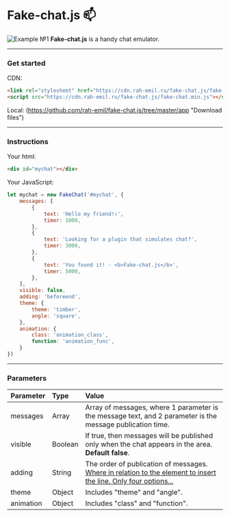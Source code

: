 # Fake-chat.js 📫
![Example №1](https://rah-emil.ru/img/fake-chat.js2.jpg "Example №1")
**Fake-chat.js** is a handy chat emulator.

------------
### Get started
CDN:
```html
<link rel="stylesheet" href="https://cdn.rah-emil.ru/fake-chat.js/fake-chat.min.css">
<script src="https://cdn.rah-emil.ru/fake-chat.js/fake-chat.min.js"></script>
```

Local:
(https://github.com/rah-emil/fake-chat.js/tree/master/app "Download files")

------------
### Instructions
Your html:
```html
<div id="mychat"></div>
```
Your JavaScript:
```javascript
let mychat = new FakeChat('#mychat', {
	messages: [
		{
			text: 'Hello my friend!✌',
			timer: 1000,
		},
		{
			text: 'Looking for a plugin that simulates chat?',
			timer: 3000,
		},
		{
			text: 'You found it! - <b>Fake-chat.js</b>',
			timer: 5000,
		},
	],
	visible: false,
	adding: 'beforeend',
	theme: {
		theme: 'timber',
		angle: 'square',
	},
	animation: {
		class: 'animation_class',
		function: 'animation_func',
	}
})
```

------------
### Parameters
| Parameter  | Type  | Value  |
| :------------ | :------------ | :------------ |
| messages  | Array  | Array of messages, where 1 parameter is the message text, and 2 parameter is the message publication time.  |
| visible  | Boolean  | If true, then messages will be published only when the chat appears in the area. **Default false**. |
| adding  | String  | The order of publication of messages. [Where in relation to the element to insert the line. Only four options...](https://learn.javascript.ru/multi-insert "Where in relation to the element to insert the line. Only four options...") |
| theme  | Object  | Includes "theme" and "angle".  |
| animation  | Object  | Includes "class" and "function".  |
